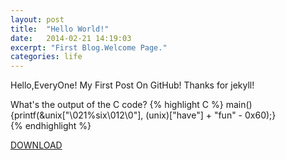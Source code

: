 ```yaml
---
layout: post
title:  "Hello World!"
date:   2014-02-21 14:19:03
excerpt: "First Blog.Welcome Page."
categories: life 
---
```


Hello,EveryOne!
My First Post On GitHub!
Thanks for jekyll!

What's the output of the C code?
{% highlight C %}
main() {printf(&unix["\021%six\012\0"], (unix)["have"] + "fun" - 0x60);}  
{% endhighlight %}

[DOWNLOAD]({{site.url}}/downloads/IOCCC-David-Korn.c)
